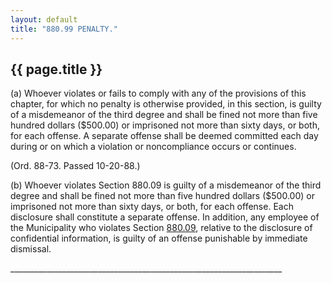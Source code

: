 ```yaml
---
layout: default 
title: "880.99 PENALTY."
---
```


{{ page.title }}
----------------

​(a) Whoever violates or fails to comply with any of the provisions of
this chapter, for which no penalty is otherwise provided, in this
section, is guilty of a misdemeanor of the third degree and shall be
fined not more than five hundred dollars (\$500.00) or imprisoned not
more than sixty days, or both, for each offense. A separate offense
shall be deemed committed each day during or on which a violation or
noncompliance occurs or continues.

(Ord. 88-73. Passed 10-20-88.)

​(b) Whoever violates Section 880.09 is guilty of a misdemeanor of the
third degree and shall be fined not more than five hundred dollars
(\$500.00) or imprisoned not more than sixty days, or both, for each
offense. Each disclosure shall constitute a separate offense. In
addition, any employee of the Municipality who violates Section
[880.09](3fc695ce.html), relative to the disclosure of confidential
information, is guilty of an offense punishable by immediate dismissal.

\_\_\_\_\_\_\_\_\_\_\_\_\_\_\_\_\_\_\_\_\_\_\_\_\_\_\_\_\_\_\_\_\_\_\_\_\_\_\_\_\_\_\_\_\_\_\_\_\_\_\_\_\_\_\_\_\_\_\_\_\_\_\_\_\_\_\_\_
